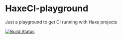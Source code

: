 # HaxeCI-playground
Just a playground to get CI running with Haxe projects

[![Build Status](https://travis-ci.org/st3veV/Haxe-CI-playground.svg?branch=master)](https://travis-ci.org/st3veV/Haxe-CI-playground)
